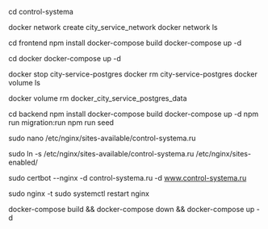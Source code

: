 cd control-systema

docker network create city_service_network
docker network ls

cd frontend
npm install
docker-compose build
docker-compose up -d

cd docker
docker-compose up -d

docker stop city-service-postgres
docker rm city-service-postgres
docker volume ls

docker volume rm docker_city_service_postgres_data


cd backend
npm install
docker-compose build
docker-compose up -d
npm run migration:run
npm run seed



sudo nano /etc/nginx/sites-available/control-systema.ru

sudo ln -s /etc/nginx/sites-available/control-systema.ru /etc/nginx/sites-enabled/

sudo certbot --nginx -d control-systema.ru -d www.control-systema.ru


sudo nginx -t
sudo systemctl restart nginx

docker-compose build && docker-compose down && docker-compose up -d